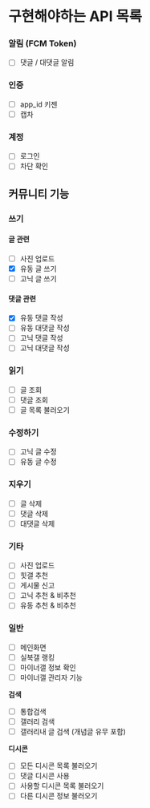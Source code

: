 # 구현해야하는 API 목록

### 알림 (FCM Token)
- [ ] 댓글 / 대댓글 알림

### 인증
- [ ] app_id 키젠
- [ ] 캡차

### 계정
- [ ] 로그인
- [ ] 차단 확인

## 커뮤니티 기능
### 쓰기
#### 글 관련
- [ ] 사진 업로드
- [X] 유동 글 쓰기
- [ ] 고닉 글 쓰기

#### 댓글 관련
- [X] 유동 댓글 작성
- [ ] 유동 대댓글 작성
- [ ] 고닉 댓글 작성
- [ ] 고닉 대댓글 작성

### 읽기
- [ ] 글 조회
- [ ] 댓글 조회
- [ ] 글 목록 불러오기

### 수정하기
- [ ] 고닉 글 수정
- [ ] 유동 글 수정

### 지우기
- [ ] 글 삭제
- [ ] 댓글 삭제
- [ ] 대댓글 삭제

### 기타
- [ ] 사진 업로드
- [ ] 힛갤 추천
- [ ] 게시물 신고
- [ ] 고닉 추천 & 비추천
- [ ] 유동 추천 & 비추천

### 일반
- [ ] 메인화면
- [ ] 실북갤 랭킹
- [ ] 마이너갤 정보 확인
- [ ] 마이너갤 관리자 기능

**검색**
- [ ] 통합검색
- [ ] 갤러리 검색
- [ ] 갤러리내 글 검색 (개념글 유무 포함)

**디시콘**
- [ ] 모든 디시콘 목록 불러오기
- [ ] 댓글 디시콘 사용
- [ ] 사용할 디시콘 목록 불러오기
- [ ] 다른 디시콘 정보 불러오기
